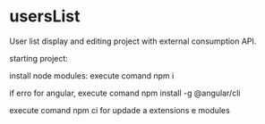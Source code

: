 # usersList
User list display and editing project with external consumption API.

starting project:

install node modules: execute comand npm i

if erro for angular, execute comand npm install -g @angular/cli

execute comand npm ci for updade a extensions e modules
